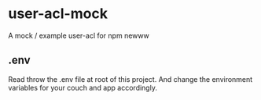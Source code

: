 # user-acl-mock
A mock / example user-acl for npm newww

## .env
Read throw the .env file at root of this project. And change the environment variables for your couch and app accordingly.
